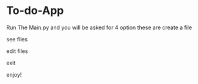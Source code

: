 # To-do-App
 
Run The Main.py and you will be asked for 4 option
these are create a file

see files

edit files

exit

enjoy!
